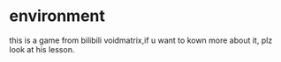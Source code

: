 # environment
this is a game from bilibili voidmatrix,if u want to kown more about it, plz look at his lesson.
